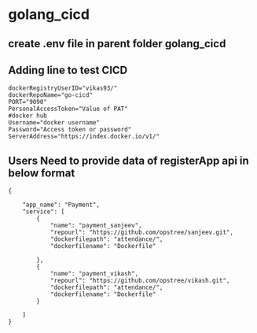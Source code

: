 # golang_cicd

## **create .env file in parent folder golang_cicd**
## Adding line to test CICD
```
dockerRegistryUserID="vikas93/"
dockerRepoName="go-cicd"
PORT="9090"
PersonalAccessToken="Value of PAT"
#docker hub
Username="docker username"
Password="Access token or password"
ServerAddress="https://index.docker.io/v1/"
```

## Users Need to provide data of registerApp api in below format
```
{

	"app_name": "Payment",
	"service": [
        {
			"name": "payment_sanjeev",
			"repourl": "https://github.com/opstree/sanjeev.git",
			"dockerfilepath": "attendance/",
			"dockerfilename": "Dockerfile"

		},
		{
			"name": "payment_vikash",
			"repourl": "https://github.com/opstree/vikash.git",
			"dockerfilepath": "attendance/",
			"dockerfilename": "Dockerfile"
		}

	]
}
```
